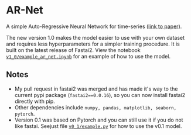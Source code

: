 # AR-Net
A simple Auto-Regressive Neural Network for time-series ([link to paper](https://arxiv.org/abs/1911.12436)).

The new version 1.0 makes the model easier to use with your own dataset and requires less hyperparameters for a simpler training procedure. It is built on the latest release of Fastai2. View the notebook [`v1_0/example_ar_net.ipynb`](v1_0/example_ar_net.ipynb) for an example of how to use the model.

## Notes
- My pull request in fastai2 was merged and has made it's way to the current pypi package (``fastai2==0.0.16``), so you can now  install fastai2 directly with pip. 
- Other dependencies include ``numpy, pandas, matplotlib, seaborn, pytorch``.
- Version 0.1 was based on Pytorch and you can still use it if you do not like fastai. Seejust file [`v0_1/example.py`](v0_1/example.py) for how to use the v0.1 model.
